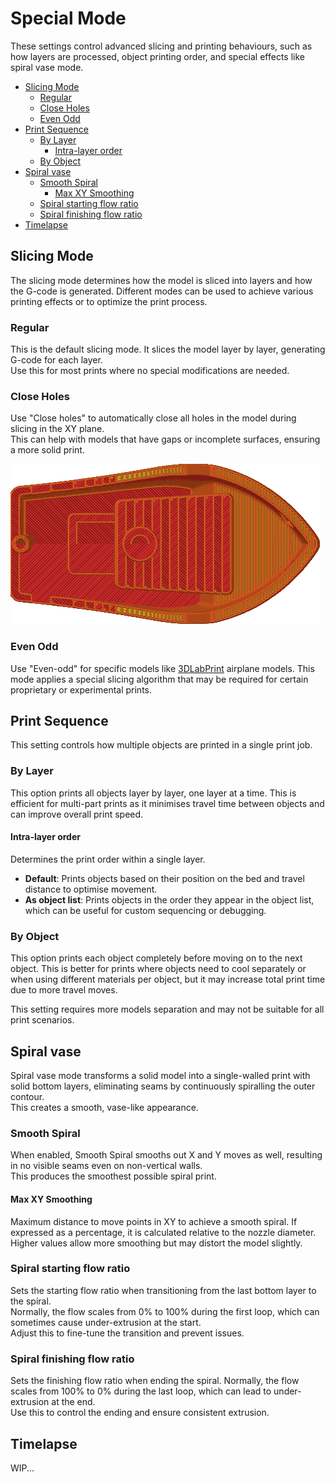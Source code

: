 # Special Mode

These settings control advanced slicing and printing behaviours, such as how layers are processed, object printing order, and special effects like spiral vase mode.

- [Slicing Mode](#slicing-mode)
  - [Regular](#regular)
  - [Close Holes](#close-holes)
  - [Even Odd](#even-odd)
- [Print Sequence](#print-sequence)
  - [By Layer](#by-layer)
    - [Intra-layer order](#intra-layer-order)
  - [By Object](#by-object)
- [Spiral vase](#spiral-vase)
  - [Smooth Spiral](#smooth-spiral)
    - [Max XY Smoothing](#max-xy-smoothing)
  - [Spiral starting flow ratio](#spiral-starting-flow-ratio)
  - [Spiral finishing flow ratio](#spiral-finishing-flow-ratio)
- [Timelapse](#timelapse)

## Slicing Mode

The slicing mode determines how the model is sliced into layers and how the G-code is generated. Different modes can be used to achieve various printing effects or to optimize the print process.

### Regular

This is the default slicing mode. It slices the model layer by layer, generating G-code for each layer.  
Use this for most prints where no special modifications are needed.

### Close Holes

Use "Close holes" to automatically close all holes in the model during slicing in the XY plane.  
This can help with models that have gaps or incomplete surfaces, ensuring a more solid print.

![close-holes](https://github.com/SoftFever/OrcaSlicer/blob/main/doc/images/slicing-mode/close-holes.png?raw=true)

### Even Odd

Use "Even-odd" for specific models like [3DLabPrint](https://3dlabprint.com) airplane models. This mode applies a special slicing algorithm that may be required for certain proprietary or experimental prints.

## Print Sequence

This setting controls how multiple objects are printed in a single print job.

### By Layer

This option prints all objects layer by layer, one layer at a time. This is efficient for multi-part prints as it minimises travel time between objects and can improve overall print speed.

#### Intra-layer order

Determines the print order within a single layer.

- **Default**: Prints objects based on their position on the bed and travel distance to optimise movement.
- **As object list**: Prints objects in the order they appear in the object list, which can be useful for custom sequencing or debugging.

### By Object

This option prints each object completely before moving on to the next object. This is better for prints where objects need to cool separately or when using different materials per object, but it may increase total print time due to more travel moves.

This setting requires more models separation and may not be suitable for all print scenarios.

## Spiral vase

Spiral vase mode transforms a solid model into a single-walled print with solid bottom layers, eliminating seams by continuously spiralling the outer contour.  
This creates a smooth, vase-like appearance.

### Smooth Spiral

When enabled, Smooth Spiral smooths out X and Y moves as well, resulting in no visible seams even on non-vertical walls.  
This produces the smoothest possible spiral print.

#### Max XY Smoothing

Maximum distance to move points in XY to achieve a smooth spiral. If expressed as a percentage, it is calculated relative to the nozzle diameter.  
Higher values allow more smoothing but may distort the model slightly.

### Spiral starting flow ratio

Sets the starting flow ratio when transitioning from the last bottom layer to the spiral.  
Normally, the flow scales from 0% to 100% during the first loop, which can sometimes cause under-extrusion at the start.  
Adjust this to fine-tune the transition and prevent issues.

### Spiral finishing flow ratio

Sets the finishing flow ratio when ending the spiral. Normally, the flow scales from 100% to 0% during the last loop, which can lead to under-extrusion at the end.  
Use this to control the ending and ensure consistent extrusion.

## Timelapse

WIP...
